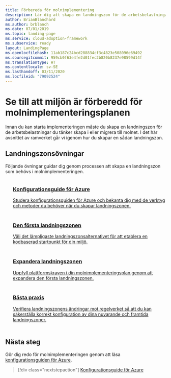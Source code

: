 ```yaml
---
title: Förbereda för molnimplementering
description: Lär dig att skapa en landningszon för de arbetsbelastningar du tänker skapa i eller migrera till molnet.
author: BrianBlanchard
ms.author: brblanch
ms.date: 07/01/2019
ms.topic: landing-page
ms.service: cloud-adoption-framework
ms.subservice: ready
layout: LandingPage
ms.openlocfilehash: 11ab187c24bcd288834cf3c4823e508096e69492
ms.sourcegitcommit: 959cb0f63e4fe2d01fec2b820b8237e98599d14f
ms.translationtype: HT
ms.contentlocale: sv-SE
ms.lasthandoff: 03/11/2020
ms.locfileid: "79092524"
---
```

<!-- markdownlint-disable MD026 -->

# <a name="ensure-the-environment-is-prepared-for-the-cloud-adoption-plan"></a>Se till att miljön är förberedd för molnimplementeringsplanen

Innan du kan starta implementeringen måste du skapa en landningszon för de arbetsbelastningar du tänker skapa i eller migrera till molnet. I det här avsnittet av ramverket går vi igenom hur du skapar en sådan landningszon.

## <a name="landing-zone-exercises"></a>Landningszonsövningar

Följande övningar guidar dig genom processen att skapa en landningszon som behövs i molnimplementeringen.

<!-- markdownlint-disable MD033 -->

<ul class="panelContent cardsF">
    <li style="display: flex; flex-direction: column;">
        <a href="./azure-setup-guide/index.md">
            <div class="cardSize">
                <div class="cardPadding" style="padding-bottom:10px;">
                    <div class="card" style="padding-bottom:10px;">
                        <div class="cardImageOuter">
                            <div class="cardImage">
                                <img alt="" src="../_images/icons/1.png" data-linktype="external">
                            </div>
                        </div>
                        <div class="cardText" style="padding-left:0px;">
                            <h3>Konfigurationsguide för Azure</h3>
Studera konfigurationsguiden för Azure och bekanta dig med de verktyg och metoder du behöver när du skapar landningszonen.
                        </div>
                    </div>
                </div>
            </div>
        </a>
    </li>
    <li style="display: flex; flex-direction: column;">
        <a href="./landing-zone/first-landing-zone.md">
            <div class="cardSize">
                <div class="cardPadding" style="padding-bottom:10px;">
                    <div class="card" style="padding-bottom:10px;">
                        <div class="cardImageOuter">
                            <div class="cardImage">
                                <img alt="" src="../_images/icons/2.png" data-linktype="external">
                            </div>
                        </div>
                        <div class="cardText" style="padding-left:0px;">
                            <h3>Den första landningszonen</h3>
Välj det lämpligaste landningszonsalternativet för att etablera en kodbaserad startpunkt för din miljö.
                        </div>
                    </div>
                </div>
            </div>
        </a>
    </li>
    <li style="display: flex; flex-direction: column;">
        <a href="./considerations/index.md">
            <div class="cardSize">
                <div class="cardPadding" style="padding-bottom:10px;">
                    <div class="card" style="padding-bottom:10px;">
                        <div class="cardImageOuter">
                            <div class="cardImage">
                                <img alt="" src="../_images/icons/3.png" data-linktype="external">
                            </div>
                        </div>
                        <div class="cardText" style="padding-left:0px;">
                            <h3>Expandera landningszonen</h3>
Uppfyll plattformskraven i din molnimplementeringsplan genom att expandera den första landningszonen.
                        </div>
                    </div>
                </div>
            </div>
        </a>
    </li>
    <li style="display: flex; flex-direction: column;">
        <a href="./azure-best-practices/index.md">
            <div class="cardSize">
                <div class="cardPadding" style="padding-bottom:10px;">
                    <div class="card" style="padding-bottom:10px;">
                        <div class="cardImageOuter">
                            <div class="cardImage">
                                <img alt="" src="../_images/icons/4.png" data-linktype="external">
                            </div>
                        </div>
                        <div class="cardText" style="padding-left:0px;">
                            <h3>Bästa praxis</h3>
Verifiera landningszonens ändringar mot regelverket så att du kan säkerställa korrekt konfiguration av dina nuvarande och framtida landningszoner.
                        </div>
                    </div>
                </div>
            </div>
        </a>
    </li>
</ul>

<!-- markdownlint-enable MD033 -->

## <a name="next-steps"></a>Nästa steg

Gör dig redo för molnimplementeringen genom att läsa [konfigurationsguiden för Azure](./azure-setup-guide/index.md).

> [!div class="nextstepaction"]
> [Konfigurationsguide för Azure](./azure-setup-guide/index.md)
